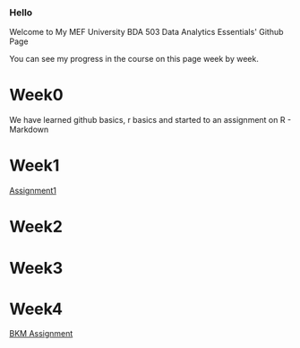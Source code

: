 ### Hello
Welcome to My MEF University BDA 503 Data Analytics Essentials' Github Page 

You can see my progress in the course on this page week by week.

# Week0

We have learned github basics, r basics and started to an assignment on R - Markdown

# Week1

[Assignment1](Assignment1.html)

# Week2

# Week3

# Week4

[BKM Assignment](BKM_Assignment.html)












